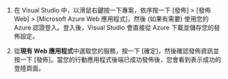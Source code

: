 
1. 在 Visual Studio 中，以滑鼠右鍵按一下專案，依序按一下 [發佈] > [發佈 Web] > [Microsoft Azure Web 應用程式]，然後 (如果有需要) 使用您的 Azure 認證登入。登入後，Visual Studio 會直接從 Azure 下載並儲存您的發佈設定。

2. 從**現有 Web 應用程式**中選取您的服務，按一下 [確定]，然後確認發佈資訊並按一下 [發佈]。當您的行動應用程式後端已成功發佈後，您會看到表示成功的登陸頁面。

<!---HONumber=Nov15_HO1-->